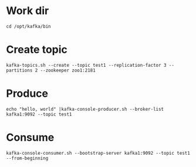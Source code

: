 # Work dir
`cd /opt/kafka/bin`
# Create topic
`kafka-topics.sh --create --topic test1 --replication-factor 3 --partitions 2 --zookeeper zoo1:2181`
# Produce
`echo "hello, world" |kafka-console-producer.sh --broker-list kafka1:9092 --topic test1`
# Consume
`kafka-console-consumer.sh --bootstrap-server kafka1:9092 --topic test1 --from-beginning`
